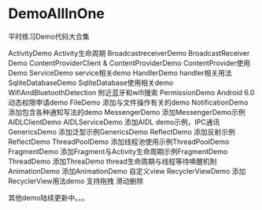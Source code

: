 # DemoAllInOne
平时练习Demo代码大合集

ActivityDemo   Activity生命周期
BroadcastreceiverDemo BroadcastReceiver Demo
ContentProviderClient & ContentProviderDemo ContentProvider使用Demo
ServiceDemo service相关demo
HandlerDemo handler相关用法
SqliteDatabaseDemo SqliteDatabase使用相关demo
WifiAndBluetoothDetection 附近蓝牙和wifi搜索
PermissionDemo Android 6.0动态权限申请demo
FileDemo 添加与文件操作有关的demo
NotificationDemo 添加包含各种通知写法的demo
MessengerDemo 添加MessengerDemo示例
AIDLClientDemo AIDLServiceDemo 添加AIDL demo示例，IPC通讯
GenericsDemo 添加泛型示例GenericsDemo
ReflectDemo 添加反射示例ReflectDemo
ThreadPoolDemo 添加线程池使用示例ThreadPoolDemo
FragmentDemo  添加Fragment与Activity生命周期示例FragmentDemo
ThreadDemo 添加ThreaDemo thread生命周期与线程等待唤醒机制
AnimationDemo 添加AnimationDemo 自定义view
RecyclerViewDemo 添加RecyclerView用法demo 支持拖拽 滑动删除

其他demo陆续更新中。。。